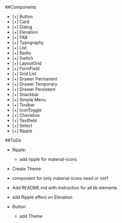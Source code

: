 ##Components
- [+] Button
- [+] Card
- [+] Dialog
- [+] Elevation
- [+] FAB
- [+] Typography
- [+] List
- [+] Radio
- [+] Switch
- [+] LayoutGrid
- [+] FormField
- [+] Grid List
- [+] Drawer Permanent
- [+] Drawer Temporary
- [+] Drawer Persistent
- [+] Snackbar
- [+] Simple Menu
- [+] Toolbar
- [+] IconToggle
- [+] Checkbox
- [+] Textfield
- [+] Select
- [+] Ripple

##ToDo
- Ripple:
    - add ripple for material-icons
- Create Theme
- component for only material-icons need or not?
- Add README.md with instruction for all lib elements
- add Ripple effect on Elevation

- Button
    - add Theme
    